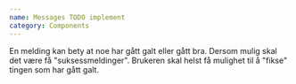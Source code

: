 ```yaml
---
name: Messages TODO implement
category: Components
---
```


En melding kan bety at noe har gått galt eller gått bra. Dersom mulig skal det være få "suksessmeldinger". Brukeren skal helst få mulighet til å "fikse" tingen som har gått galt.